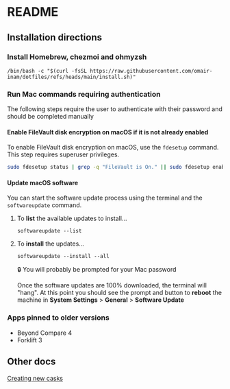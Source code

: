 # README
## Installation directions
###  Install Homebrew, chezmoi and ohmyzsh
```
/bin/bash -c "$(curl -fsSL https://raw.githubusercontent.com/omair-inam/dotfiles/refs/heads/main/install.sh)"
```

### Run Mac commands requiring authentication

The following steps require the user to authenticate with their password and should be completed manually

#### Enable FileVault disk encryption on macOS if it is not already enabled

To enable FileVault disk encryption on macOS, use the `fdesetup` command. This step requires superuser privileges.

```bash
sudo fdesetup status | grep -q "FileVault is On." || sudo fdesetup enable
```

#### Update macOS software
You can start the software update process using the
terminal and the `softwareupdate` command.

1. To **list** the available updates to install...
   ```
   softwareupdate --list
   ```

2. To **install** the updates...
   ```
   softwareupdate --install --all
   ```

   :lock: You will probably be prompted for your Mac password

   Once the software updates are 100% downloaded,
   the terminal will "hang". At this point you should
   see the prompt and button to **reboot** the machine in
   **System Settings** > **General** > **Software Update**


### Apps pinned to older versions

* Beyond Compare 4
* Forklift 3

## Other docs

[Creating new casks](docs/casks.md)